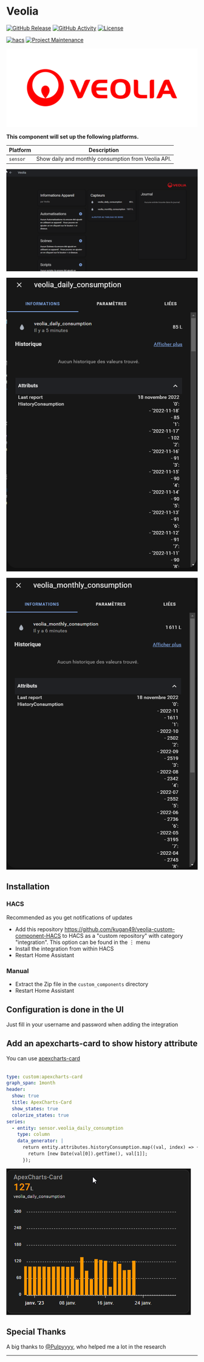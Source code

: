 # Veolia

[![GitHub Release][releases-shield]][releases]
[![GitHub Activity][commits-shield]][commits]
[![License][license-shield]](LICENSE)

[![hacs][hacsbadge]][hacs]
[![Project Maintenance][maintenance-shield]][user_profile]


![logo][logoimg]

**This component will set up the following platforms.**

Platform | Description
-- | --
`sensor` | Show daily and monthly consumption from Veolia API.

![appareil][appareilimg]

![daily_consumption][daily_consumptionimg]

![monthly_consumption][monthly_consumptionimg]


## Installation

### HACS

Recommended as you get notifications of updates

* Add this repository https://github.com/kugan49/veolia-custom-component-HACS to HACS as a "custom repository" with category "integration". This option can be found in the ⋮ menu
* Install the integration from within HACS
* Restart Home Assistant

### Manual

* Extract the Zip file in the `custom_components` directory
* Restart Home Assistant

## Configuration is done in the UI

Just fill in your username and password when adding the integration


## Add an apexcharts-card to show history attribute

You can use [apexcharts-card](https://github.com/RomRider/apexcharts-card)

```yaml

type: custom:apexcharts-card
graph_span: 1month
header:
  show: true
  title: ApexCharts-Card
  show_states: true
  colorize_states: true
series:
  - entity: sensor.veolia_daily_consumption
    type: column
    data_generator: |
      return entity.attributes.historyConsumption.map((val, index) => {
        return [new Date(val[0]).getTime(), val[1]];
      });

```

![apexchartsimg]


## Special Thanks

A big thanks to [@Pulpyyyy](https://github.com/Pulpyyyy), who helped me a lot in the research

<!---->
***

[commits-shield]: https://img.shields.io/github/commit-activity/y/kugan49/veolia-custom-component-HACS.svg?style=for-the-badge
[commits]: https://github.com/kugan49/veolia-custom-component-HACS/commits/master
[hacs]: https://hacs.xyz
[hacsbadge]: https://img.shields.io/badge/HACS-Custom-orange.svg?style=for-the-badge
[logoimg]: images/logo.png
[appareilimg]: images/appareil.png
[daily_consumptionimg]: images/daily_consumption.png
[monthly_consumptionimg]: images/monthly_consumption.png
[apexchartsimg]: images/apexcharts-card_example.png
[license-shield]: https://img.shields.io/github/license/kugan49/veolia-custom-component-HACS.svg?style=for-the-badge
[maintenance-shield]: https://img.shields.io/badge/maintainer-%40kugan49-blue.svg?style=for-the-badge
[releases-shield]: https://img.shields.io/github/release/kugan49/veolia-custom-component-HACS.svg?style=for-the-badge
[releases]: https://github.com/kugan49/veolia-custom-component-HACS/releases
[user_profile]: https://github.com/kugan49